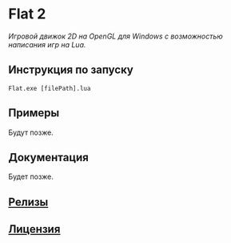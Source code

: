 # Flat 2
*Игровой движок 2D на OpenGL для Windows с возможностью написания игр на Lua.*
## Инструкция по запуску
```
Flat.exe [filePath].lua
```
## Примеры
Будут позже.
## Документация
Будет позже.
## [Релизы](https://github.com/Kreiser1/Flat2/releases)
## [Лицензия](https://github.com/Kreiser1/Flat2/blob/main/LICENSE)
